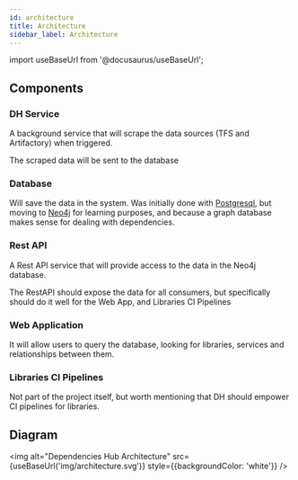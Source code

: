 ```yaml
---
id: architecture
title: Architecture
sidebar_label: Architecture
---
```


import useBaseUrl from '@docusaurus/useBaseUrl';

## Components

### DH Service

A background service that will scrape the data sources (TFS and Artifactory) when triggered.

The scraped data will be sent to the database

### Database

Will save the data in the system. Was initially done with [Postgresql](https://www.postgresql.org/), but moving to [Neo4j](https://neo4j.com/) for learning purposes,
and because a graph database makes sense for dealing with dependencies.

### Rest API

A Rest API service that will provide access to the data in the Neo4j database.

The RestAPI should expose the data for all consumers, but specifically should do it well
for the Web App, and Libraries CI Pipelines

### Web Application

It will allow users to query the database, looking for libraries, services and relationships between them.

### Libraries CI Pipelines

Not part of the project itself, but worth mentioning that DH should empower CI pipelines for libraries.

## Diagram

<img alt="Dependencies Hub Architecture" src={useBaseUrl('img/architecture.svg')} style={{backgroundColor: 'white'}} />
